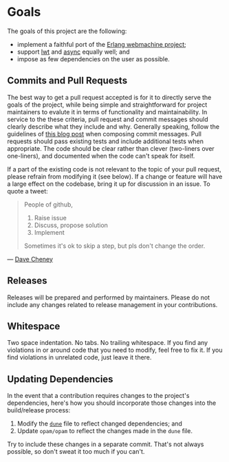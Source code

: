 # Goals

[erlang]: https://github.com/webmachine/webmachine
[lwt]: https://ocsigen.org/lwt
[async]: https://github.com/janestreet/async

The goals of this project are the following:

* implement a faithful port of the [Erlang webmachine project][erlang];
* support [lwt][] and [async][] equally well; and
* impose as few dependencies on the user as possible.

## Commits and Pull Requests

[commit-msg]: http://tbaggery.com/2008/04/19/a-note-about-git-commit-messages.html

The best way to get a pull request accepted is for it to directly serve the
goals of the project, while being simple and straightforward for project
maintainers to evalute it in terms of functionality and maintainability. In
service to the these criteria, pull request and commit messages should clearly
describe what they include and why. Generally speaking, follow the guidelines
of [this blog post][commit-msg] when composing commit messages. Pull requests
should pass existing tests and include additional tests when appropriate. The
code should be clear rather than clever (two-liners over one-liners), and
documented when the code can't speak for itself.

[process]: https://twitter.com/davecheney/status/676645735647940608

If a part of the existing code is not relevant to the topic of your pull
request, please refrain from modifying it (see below). If a change or feature
will have a large effect on the codebase, bring it up for discussion in an
issue. To quote a tweet:

> People of github,
>
> 1. Raise issue
> 2. Discuss, propose solution
> 3. Implement
>
> Sometimes it's ok to skip a step, but pls don't change the order.

&mdash; [Dave Cheney][process]

## Releases

Releases will be prepared and performed by maintainers. Please do not include
any changes related to release management in your contributions.

## Whitespace

Two space indentation. No tabs. No trailing whitespace. If you find any
violations in or around code that you need to modify, feel free to fix it. If
you find violations in unrelated code, just leave it there.

## Updating Dependencies

In the event that a contribution requires changes to the project's
dependencies, here's how you should incorporate those changes into the
build/release process:

[dune]: https://github.com/inhabitedtype/ocaml-webmachine/tree/master/lib/dune
[OPAM]: http://http://opam.ocaml.org/

1. Modify the [`dune`][dune] file to reflect changed dependencies; and
2. Update `opam/opam` to reflect the changes made in the `dune` file.

Try to include these changes in a separate commit. That's not always possible,
so don't sweat it too much if you can't.
